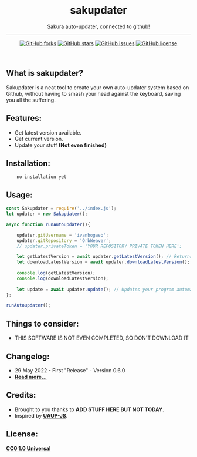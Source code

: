 <h1 align="center">sakupdater</h1>
<p align="center">Sakura auto-updater, connected to github!</p>

<hr>

<p align="center">
<a href="https://github.com/ivanbogaeb/sakupdater/network"><img alt="GitHub forks" src="https://img.shields.io/github/forks/ivanbogaeb/sakupdater"></a>
<a href="https://github.com/ivanbogaeb/sakupdater/stargazers"><img alt="GitHub stars" src="https://img.shields.io/github/stars/ivanbogaeb/sakupdater"></a>
<a href="https://github.com/ivanbogaeb/sakupdater/issues"><img alt="GitHub issues" src="https://img.shields.io/github/issues/ivanbogaeb/sakupdater"></a>
<a href="https://github.com/ivanbogaeb/sakupdater/blob/main/LICENSE"><img alt="GitHub license" src="https://img.shields.io/github/license/ivanbogaeb/sakupdater"></a>
</p>

<br>

## What is sakupdater?

Sakupdater is a neat tool to create your own auto-updater system based on Github, without having to smash your head against the keyboard, saving you all the suffering.

## Features:

- Get latest version available.
- Get current version.
- Update your stuff **(Not even finished)**

## Installation:

```console
    no installation yet
```

## Usage:

```javascript
const Sakupdater = require('../index.js');
let updater = new Sakupdater();

async function runAutoupdater(){

    updater.gitUsername = 'ivanbogaeb';
    updater.gitRepository = 'OrbWeaver';
    // updater.privateToken = 'YOUR REPOSITORY PRIVATE TOKEN HERE';

    let getLatestVersion = await updater.getLatestVersion(); // Returns latest version
    let downloadLatestVersion = await updater.downloadLatestVersion(); // Downloads latest version and when done returns 'true'
    
    console.log(getLatestVersion);
    console.log(downloadLatestVersion);
    
    let update = await updater.update(); // Updates your program automatically...
};

runAutoupdater();
```

## Things to consider:
- THIS SOFTWARE IS NOT EVEN COMPLETED, SO DON'T DOWNLOAD IT

## Changelog:
- 29 May 2022 - First "Release" - Version 0.6.0
- **[Read more...](./changelog.md)**

## Credits:

- Brought to you thanks to **ADD STUFF HERE BUT NOT TODAY**.
- Inspired by **[UAUP-JS](https://github.com/DcmanProductions/UAUP-JS)**.

## License:
**[CC0 1.0 Universal](./LICENSE)**
